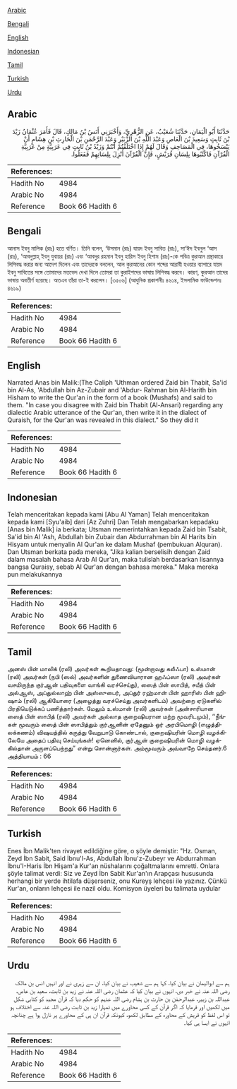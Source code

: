 [Arabic](#arabic)

[Bengali](#bengali)

[English](#english)

[Indonesian](#indonesian)

[Tamil](#tamil)

[Turkish](#turkish)

[Urdu](#urdu)

## Arabic


<div dir="rtl" lang="ar" style={{fontSize:'larger',backgroundColor:'#f8f9fa',padding:20}}>
حَدَّثَنَا أَبُو الْيَمَانِ، حَدَّثَنَا شُعَيْبٌ، عَنِ الزُّهْرِيِّ، وَأَخْبَرَنِي أَنَسُ بْنُ مَالِكٍ، قَالَ فَأَمَرَ عُثْمَانُ زَيْدَ بْنَ ثَابِتٍ وَسَعِيدَ بْنَ الْعَاصِ وَعَبْدَ اللَّهِ بْنَ الزُّبَيْرِ وَعَبْدَ الرَّحْمَنِ بْنَ الْحَارِثِ بْنِ هِشَامٍ أَنْ يَنْسَخُوهَا، فِي الْمَصَاحِفِ وَقَالَ لَهُمْ إِذَا اخْتَلَفْتُمْ أَنْتُمْ وَزَيْدُ بْنُ ثَابِتٍ فِي عَرَبِيَّةٍ مِنْ عَرَبِيَّةِ الْقُرْآنِ فَاكْتُبُوهَا بِلِسَانِ قُرَيْشٍ، فَإِنَّ الْقُرْآنَ أُنْزِلَ بِلِسَانِهِمْ فَفَعَلُوا‏.‏
</div>
<div style={{backgroundColor:'#f8f9fa',padding:20, marginBottom: 10}}><table> <thead> <tr> <th>References:</th> <th></th> </tr> </thead> <tbody><tr><td>Hadith No</td><td>4984</td></tr><tr><td>Arabic No</td><td>4984</td></tr><tr><td>Reference</td><td>Book 66 Hadith 6</td></tr></tbody></table></div>

## Bengali


<div dir="ltr" lang="bn" style={{fontSize:'larger',backgroundColor:'#f8f9fa',padding:20}}>
আনাস ইবনু মালিক (রাঃ) হতে বর্ণিত। তিনি বলেন, ‘উসমান (রাঃ) যায়দ ইবনু সাবিত (রাঃ), সা‘ঈদ ইবনুল ‘আস (রাঃ), ‘আবদুল্লাহ্ ইবনু যুবায়র (রাঃ) এবং ‘আবদুর রহমান ইবনু হারিস ইবনু হিশাম (রাঃ)-কে পবিত্র কুরআন গ্রন্থাকারে লিপিবদ্ধ করার জন্য আদেশ দিলেন এবং তাদেরকে বললেন, আল কুরআনের কোন শব্দের আরাবী হওয়ার ব্যাপারে যায়দ ইবনু সাবিতের সঙ্গে তোমাদের মতভেদ দেখা দিলে তোমরা তা কুরাইশদের ভাষায় লিপিবদ্ধ করবে। কারণ, কুরআন তাদের ভাষায় অবতীর্ণ হয়েছে। অতএব তাঁরা তা-ই করলেন। [৩৫০৬] (আধুনিক প্রকাশনীঃ ৪৬১৪, ইসলামিক ফাউন্ডেশনঃ ৪৬১৯)
</div>
<div style={{backgroundColor:'#f8f9fa',padding:20, marginBottom: 10}}><table> <thead> <tr> <th>References:</th> <th></th> </tr> </thead> <tbody><tr><td>Hadith No</td><td>4984</td></tr><tr><td>Arabic No</td><td>4984</td></tr><tr><td>Reference</td><td>Book 66 Hadith 6</td></tr></tbody></table></div>

## English


<div dir="ltr" lang="en" style={{fontSize:'larger',backgroundColor:'#f8f9fa',padding:20}}>
Narrated Anas bin Malik:(The Caliph 'Uthman ordered Zaid bin Thabit, Sa'id bin Al-As, 'Abdullah bin Az-Zubair and 'Abdur- Rahman bin Al-Harith bin Hisham to write the Qur'an in the form of a book (Mushafs) and said to them. "In case you disagree with Zaid bin Thabit (Al-Ansari) regarding any dialectic Arabic utterance of the Qur'an, then write it in the dialect of Quraish, for the Qur'an was revealed in this dialect." So they did it
</div>
<div style={{backgroundColor:'#f8f9fa',padding:20, marginBottom: 10}}><table> <thead> <tr> <th>References:</th> <th></th> </tr> </thead> <tbody><tr><td>Hadith No</td><td>4984</td></tr><tr><td>Arabic No</td><td>4984</td></tr><tr><td>Reference</td><td>Book 66 Hadith 6</td></tr></tbody></table></div>

## Indonesian


<div dir="ltr" lang="id" style={{fontSize:'larger',backgroundColor:'#f8f9fa',padding:20}}>
Telah menceritakan kepada kami [Abu Al Yaman] Telah menceritakan kepada kami [Syu'aib] dari [Az Zuhri] Dan Telah mengabarkan kepadaku [Anas bin Malik] ia berkata; Utsman memerintahkan kepada Zaid bin Tsabit, Sa'id bin Al 'Ash, Abdullah bin Zubair dan Abdurrahman bin Al Harits bin Hisyam untuk menyalin Al Qur'an ke dalam Mushaf (pembukuan Alquran). Dan Utsman berkata pada mereka, "Jika kalian berselisih dengan Zaid dalam masalah bahasa Arab Al Qur'an, maka tulislah berdasarkan lisannya bangsa Quraisy, sebab Al Qur'an dengan bahasa mereka." Maka mereka pun melakukannya
</div>
<div style={{backgroundColor:'#f8f9fa',padding:20, marginBottom: 10}}><table> <thead> <tr> <th>References:</th> <th></th> </tr> </thead> <tbody><tr><td>Hadith No</td><td>4984</td></tr><tr><td>Arabic No</td><td>4984</td></tr><tr><td>Reference</td><td>Book 66 Hadith 6</td></tr></tbody></table></div>

## Tamil


<div dir="ltr" lang="ta" style={{fontSize:'larger',backgroundColor:'#f8f9fa',padding:20}}>
அனஸ் பின் மாலிக் (ரலி) அவர்கள் கூறியதாவது: (மூன்றாவது கலீஃபா) உஸ்மான் (ரலி) அவர்கள் (நபி (ஸல்) அவர்களின் துணைவியாரான ஹஃப்ஸா (ரலி) அவர்கள் வசமிருந்த குர்ஆன் பதிவுகளை வாங்கி வரச்செய்து), ஸைத் பின் ஸாபித், சயீத் பின் அல்ஆஸ், அப்துல்லாஹ் பின் அஸ்ஸுபைர், அப்துர் ரஹ்மான் பின் ஹாரிஸ் பின் ஹிஷாம் (ரலி) ஆகியோரை (அழைத்து வரச்செய்து அவர்களிடம்) அவற்றை ஏடுகளில் பிரதியெடுக்கப் பணித்தார்கள். மேலும் உஸ்மான் (ரலி) அவர்கள் (அன்சாரியான ஸைத் பின் ஸாபித் (ரலி) அவர்கள் அல்லாத குறைஷியரான மற்ற மூவரிடமும்), ‘‘நீங்கள் மூவரும் ஸைத் பின் ஸாபித்தும் குர்ஆனின் ஏதேனும் ஓர் அரபிமொழி (எழுத்திலக்கணம்) விஷயத்தில் கருத்து வேறுபாடு கொண்டால், குறைஷியரின் மொழி வழக்கிலேயே அதைப் பதிவு செய்யுங்கள்! ஏனெனில், குர்ஆன் குறைஷியரின் மொழி வழக்கில்தான் அருளப்பெற்றது” என்று சொன்னார்கள். அம்மூவரும் அவ்வாறே செய்தனர்.6 அத்தியாயம் : 66
</div>
<div style={{backgroundColor:'#f8f9fa',padding:20, marginBottom: 10}}><table> <thead> <tr> <th>References:</th> <th></th> </tr> </thead> <tbody><tr><td>Hadith No</td><td>4984</td></tr><tr><td>Arabic No</td><td>4984</td></tr><tr><td>Reference</td><td>Book 66 Hadith 6</td></tr></tbody></table></div>

## Turkish


<div dir="ltr" lang="tr" style={{fontSize:'larger',backgroundColor:'#f8f9fa',padding:20}}>
Enes İbn Malik'ten rivayet edildiğine göre, o şöyle demiştir: "Hz. Osman, Zeyd İbn Sabit, Said İbnu'l-As, Abdullah İbnu'z-Zubeyr ve Abdurrahman İbnu'I-Haris İbn Hişam'a Kur'an nüshalarını çoğaltmalarını emretti. Onlara şöyle talimat verdi: Siz ve Zeyd İbn Sabit Kur'an'ın Arapçası hususunda herhangi bir yerde ihtilafa düşerseniz, onu Kureyş lehçesi ile yazınız. Çünkü Kur'an, onların lehçesi ile nazil oldu. Komisyon üyeleri bu talimata uydular
</div>
<div style={{backgroundColor:'#f8f9fa',padding:20, marginBottom: 10}}><table> <thead> <tr> <th>References:</th> <th></th> </tr> </thead> <tbody><tr><td>Hadith No</td><td>4984</td></tr><tr><td>Arabic No</td><td>4984</td></tr><tr><td>Reference</td><td>Book 66 Hadith 6</td></tr></tbody></table></div>

## Urdu


<div dir="rtl" lang="ur" style={{fontSize:'larger',backgroundColor:'#f8f9fa',padding:20}}>
ہم سے ابوالیمان نے بیان کیا، کہا ہم سے شعیب نے بیان کیا، ان سے زہری نے اور انہیں انس بن مالک رضی اللہ عنہ نے خبر دی، انہوں نے بیان کیا کہ عثمان رضی اللہ عنہ نے زید بن ثابت، سعید بن عاص، عبداللہ بن زبیر، عبدالرحمٰن بن حارث بن ہشام رضی اللہ عنہم کو حکم دیا کہ قرآن مجید کو کتابی شکل میں لکھیں اور فرمایا کہ اگر قرآن کے کسی محاورے میں تمہارا زید بن ثابت رضی اللہ عنہ سے اختلاف ہو تو اس لفظ کو قریش کے محاورہ کے مطابق لکھو، کیونکہ قرآن ان ہی کے محاورے پر نازل ہوا ہے چنانچہ انہوں نے ایسا ہی کیا۔
</div>
<div style={{backgroundColor:'#f8f9fa',padding:20, marginBottom: 10}}><table> <thead> <tr> <th>References:</th> <th></th> </tr> </thead> <tbody><tr><td>Hadith No</td><td>4984</td></tr><tr><td>Arabic No</td><td>4984</td></tr><tr><td>Reference</td><td>Book 66 Hadith 6</td></tr></tbody></table></div>